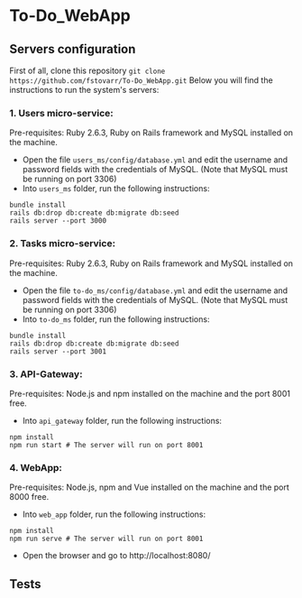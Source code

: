 # To-Do_WebApp

## Servers configuration

First of all, clone this repository `git clone https://github.com/fstovarr/To-Do_WebApp.git`
Below you will find the instructions to run the system's servers:

### 1. Users micro-service:
Pre-requisites:
Ruby 2.6.3, Ruby on Rails framework and MySQL installed on the machine.

- Open the file `users_ms/config/database.yml` and edit the username and password fields with the credentials of MySQL. (Note that MySQL must be running on port 3306)
- Into `users_ms` folder, run the following instructions:
```
bundle install
rails db:drop db:create db:migrate db:seed
rails server --port 3000
```

### 2. Tasks micro-service:
Pre-requisites:
Ruby 2.6.3, Ruby on Rails framework and MySQL installed on the machine.

- Open the file `to-do_ms/config/database.yml` and edit the username and password fields with the credentials of MySQL. (Note that MySQL must be running on port 3306)
- Into `to-do_ms` folder, run the following instructions:
```
bundle install
rails db:drop db:create db:migrate db:seed
rails server --port 3001
```

### 3. API-Gateway:
Pre-requisites:
Node.js and npm installed on the machine and the port 8001 free.

- Into `api_gateway` folder, run the following instructions:
```
npm install
npm run start # The server will run on port 8001
```

### 4. WebApp:
Pre-requisites:
Node.js, npm and Vue installed on the machine and the port 8000 free.

- Into `web_app` folder, run the following instructions:
```
npm install
npm run serve # The server will run on port 8001
```
- Open the browser and go to http://localhost:8080/

## Tests

